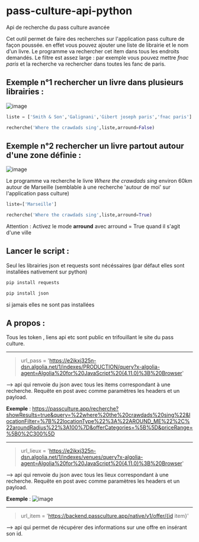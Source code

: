 # pass-culture-api-python
Api de recherche du pass culture avancée

Cet outil permet de faire des recherches sur l'application pass culture de façon poussée.
en effet vous pouvez ajouter une liste de librairie et le nom d'un livre. Le programme va rechercher cet item dans tous les endroits demandés.
Le filtre est assez large : par exemple vous pouvez mettre *fnac paris* et la recherche va rechercher dans toutes les fanc de paris.


## Exemple n°1 rechercher un livre dans plusieurs librairies : 
![image](https://user-images.githubusercontent.com/44448753/162581122-bdc63e26-6d32-45f2-9d6d-37bc437348f8.png)
```python
liste = ['Smith & Son','Galignani','Gibert joseph paris','fnac paris']

recherche('Where the crawdads sing',liste,arround=False)       
```

## Exemple n°2 rechercher un livre partout autour d'une zone définie : 
![image](https://user-images.githubusercontent.com/44448753/162581223-d17b6ac4-5c4c-412e-8985-e18de8210221.png)

Le programme va recherche le livre *Where the crawdads sing* environ 60km autour de Marseille (semblable à une recherche 'autour de moi' sur l'application pass culture)

```python
liste=['Marseille']

recherche('Where the crawdads sing',liste,arround=True)       
```
Attention : Activez le mode **arround** avec arround = True quand il s'agit d'une ville 

## Lancer le script :

Seul les librairies json et requests sont nécéssaires (par défaut elles sont installées nativement sur python)
```python
pip install requests 
```
```python
pip install json
```
si jamais elles ne sont pas installées

## A propos :

Tous les token , liens api etc sont public en trifouillant le site du pass culture.

___
> url_pass = 'https://e2ikxj325n-dsn.algolia.net/1/indexes/PRODUCTION/query?x-algolia-agent=Algolia%20for%20JavaScript%20(4.11.0)%3B%20Browser'

--> api qui renvoie du json avec tous les items correspondant à une recherche. 
Requête en post avec comme paramètres les headers et un payload. 

**Exemple** : https://passculture.app/recherche?showResults=true&query=%22where%20the%20crawdads%20sing%22&locationFilter=%7B%22locationType%22%3A%22AROUND_ME%22%2C%22aroundRadius%22%3A100%7D&offerCategories=%5B%5D&priceRange=%5B0%2C300%5D

___
> url_lieux = 'https://e2ikxj325n-dsn.algolia.net/1/indexes/venues/query?x-algolia-agent=Algolia%20for%20JavaScript%20(4.11.0)%3B%20Browser'

--> api qui renvoie du json avec tous les lieux correspondant à une recherche. 
Requête en post avec comme paramètres les headers et un payload. 

**Exemple** : ![image](https://user-images.githubusercontent.com/44448753/162581747-120a71f6-523f-446d-8270-8f7a9d839193.png)

___
> url_item = 'https://backend.passculture.app/native/v1/offer/{id item}'

--> api qui permet de récupérer des informations sur une offre en insérant son id.

